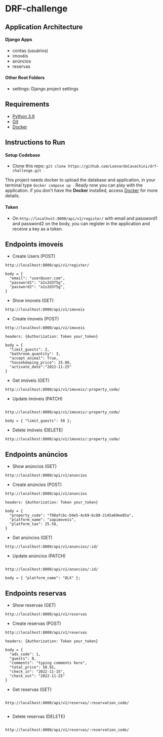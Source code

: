 # DRF-challenge

## Application Architecture

#### Django Apps

- contas (usuários)
- imovéis
- anúncios
- reservas

#### Other Root Folders

- settings: Django project settings

## Requirements

- [Python 3.9](https://www.python.org)
- [Git](https://git-scm.com/)
- [Docker](https://www.docker.com/)

## Instructions to Run

#### Setup Codebase

- Clone this repo: `git clone https://github.com/LeonardoCavachini/drf-challenge.git`

This project needs docker to upload the database and application, in your terminal type `docker compose up `.
Ready now you can play with the application.
if you don't have the **Docker** installed, access [Docker](https://www.docker.com/) for more details.

#### Token

- On `http://localhost:8000/api/v1/register/` with email and password1 and password2 on the body, you can register in the application and receive a key as a token.

## Endpoints imoveis

- Create Users (POST)

```
http://localhost:8000/api/v1/register/

body = { 
  "email": "user@user.com",
  "password1": "a1s2d3f5g",
  "password2": "a1s2d3f5g",
}
```

- Show imoveis (GET)

```
http://localhost:8000/api/v1/imoveis

```

- Create imoveis (POST)

```
http://localhost:8000/api/v1/imoveis

headers: {Authorization: Token your_token}

body = { 
  "limit_guests": 2,
  "bathroom_quantity": 3,
  "accept_animal": True,
  "housekeeping_price": 25.88,
  "activate_date":"2022-11-25"
}

```

- Get imóveis (GET)

```
http://localhost:8000/api/v1/imoveis/:property_code/
```

- Update imóveis (PATCH)

```

http://localhost:8000/api/v1/imoveis/:property_code/

body = { "limit_guests": 50 };

```

- Delete imóveis (DELETE)

```
http://localhost:8000/api/v1/imoveis/:property_code/
```

## Endpoints anúncios

- Show anúncios (GET)

```
http://localhost:8000/api/v1/anuncios

```

- Create anúncios (POST)

```
http://localhost:8000/api/v1/anuncios

headers: {Authorization: Token your_token}

body = { 
  "property_code": "f98afcbc-b9e5-4c69-bc88-2145a69ee85a",
  "platform_name": "zapimoveis",
  "platform_tax": 25.58,
}

```

- Get anúncios (GET)

```
http://localhost:8000/api/v1/anuncios/:id/

```

- Update anúncios (PATCH)

```

http://localhost:8000/api/v1/anuncios/:id/

body = { "platform_name": "OLX" };

```


## Endpoints reservas

- Show reservas (GET)

```
http://localhost:8000/api/v1/reservas

```

- Create reservas (POST)

```
http://localhost:8000/api/v1/reservas

headers: {Authorization: Token your_token}

body = { 
  "ads_code": 1,
  "guests": 8,
  "comments": "typing comments here",
  "total_price": 58.91,
  "check_in": "2022-11-15",
  "check_out": "2022-11-25"
}

```

- Get reservas (GET)

```

http://localhost:8000/api/v1/reservas/:reservation_code/


```

- Delete reservas (DELETE)

```

http://localhost:8000/api/v1/reservas/:reservation_code/


```
